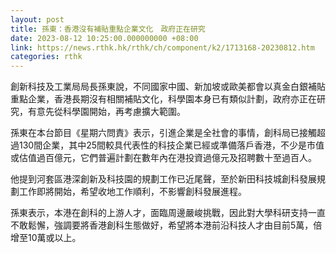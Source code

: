 ```yaml
---
layout: post
title: 孫東：香港沒有補貼重點企業文化　政府正在研究
date: 2023-08-12 10:25:00.000000000 +08:00
link: https://news.rthk.hk/rthk/ch/component/k2/1713168-20230812.htm
categories: rthk
---
```


創新科技及工業局局長孫東說，不同國家中國、新加坡或歐美都會以真金白銀補貼重點企業，香港長期沒有相關補貼文化，科學園本身已有類似計劃，政府亦正在研究，有意先從科學園開始，再考慮擴大範圍。

孫東在本台節目《星期六問責》表示，引進企業是全社會的事情，創科局已接觸超過130間企業，其中25間較具代表性的科技企業已經或準備落戶香港，不少是市值或估值過百億元，它們普遍計劃在數年內在港投資過億元及招聘數十至過百人。

他提到河套區港深創新及科技園的規劃工作已近尾聲，至於新田科技城創科發展規劃工作即將開始，希望收地工作順利，不影響創科發展進程。

孫東表示，本港在創科的上游人才，面臨周邊嚴峻挑戰，因此對大學科研支持一直不敢鬆懈，強調要將香港創科生態做好，希望將本港前沿科技人才由目前5萬，倍增至10萬或以上。
